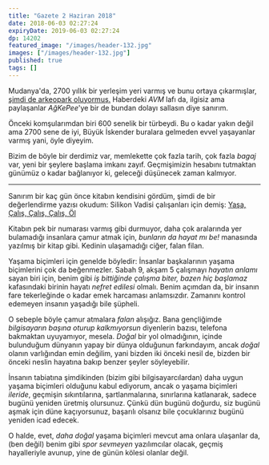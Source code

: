 ```yaml
---
title: "Gazete 2 Haziran 2018"
date: 2018-06-03 02:27:24
expiryDate: 2019-06-03 02:27:24
dp: 14202
featured_image: "/images/header-132.jpg"
images: ["/images/header-132.jpg"]
published: true
tags: []
---
```




Mudanya'da, 2700 yıllık bir yerleşim yeri varmış ve bunu ortaya çıkarmışlar,
[şimdi de arkeopark oluyormuş.][arkeopark] Haberdeki *AVM* lafı da, ilgisiz ama paylaşanlar
*AğKePee*'ye bir de bundan dolayı sallasın diye sanırım. 

Önceki komşularımdan biri 600 senelik bir türbeydi. Bu o kadar yakın değil ama
2700 sene de iyi, Büyük İskender buralara gelmeden evvel yaşayanlar varmış yani,
öyle diyeyim.

Bizim de böyle bir derdimiz var, memlekette çok fazla tarih, çok fazla *bagaj*
var, yeni bir şeylere başlama imkanı zayıf. Geçmişimizin hesabını tutmaktan
günümüz o kadar bağlanıyor ki, geleceği düşünecek zaman kalmıyor. 

[arkeopark]: http://arkeolojihaber.net/2018/06/01/ustune-avm-yapilan-myrleia/

--------

Sanırım bir kaç gün önce kitabın kendisini gördüm, şimdi de bir değerlendirme
yazısı okudum: Silikon Vadisi çalışanları için demiş: [Yaşa, Çalış, Çalış,
Çalış, Öl][livework]

Kitabın pek bir numarası varmış gibi durmuyor, daha çok aralarında yer
bulamadığı insanlara çamur atmak için, *bunların da hayat mı be!* manasında
yazılmış bir kitap gibi. Kedinin ulaşamadığı ciğer, falan filan.

Yaşama biçimleri için genelde böyledir: İnsanlar başkalarının yaşama biçimlerini
çok da beğenmezler. Sabah 9, akşam 5 çalışmayı *hayatın anlamı* sayan biri için,
benim gibi *iş bittiğinde çalışma biter, bazen hiç başlamaz* kafasındaki birinin
hayatı *nefret edilesi* olmalı. Benim açımdan da, bir insanın fare tekerleğinde
o kadar emek harcaması anlamsızdır. Zamanını kontrol edemeyen insanın yaşadığı
bile şüpheli.

O sebeple böyle çamur atmalara *falan* alışığız. Bana gençliğimde *bilgisayarın
başına oturup kalkmıyorsun* diyenlerin bazısı, telefona bakmaktan uyuyamıyor,
mesela. *Doğal* bir yol olmadığının, içinde bulunduğum dünyanın yapay bir dünya
olduğunun farkındayım, ancak *doğal* olanın varlığından emin değilim, yani
bizden iki önceki nesil de, bizden bir önceki neslin hayatına bakıp benzer
şeyler söyleyebilir.

İnsanın tabiatına şimdikinden (bizim gibi bilgisayarcılardan) daha uygun yaşama
biçimleri olduğunu kabul ediyorum, ancak o yaşama biçimleri *ileride*, geçmişin
sıkıntılarına, şartlanmalarına, sınırlarına katlanarak, sadece bugünü yeniden
üretmiş olursunuz. Çünkü dün bugünü doğurdu, siz bugünü aşmak için düne
kaçıyorsunuz, başarılı olsanız bile çocuklarınız bugünü yeniden icad edecek.

O halde, evet, *daha doğal* yaşama biçimleri mevcut ama onlara ulaşanlar da,
(ben değil) benim gibi *spor sevmeyen* yazılımcılar olacak, geçmiş hayalleriyle
avunup, yine de günün kölesi olanlar değil.

[livework]: https://www.nytimes.com/2018/05/25/books/review/silicon-valley-live-work-work-work-die-corey-pein.html

